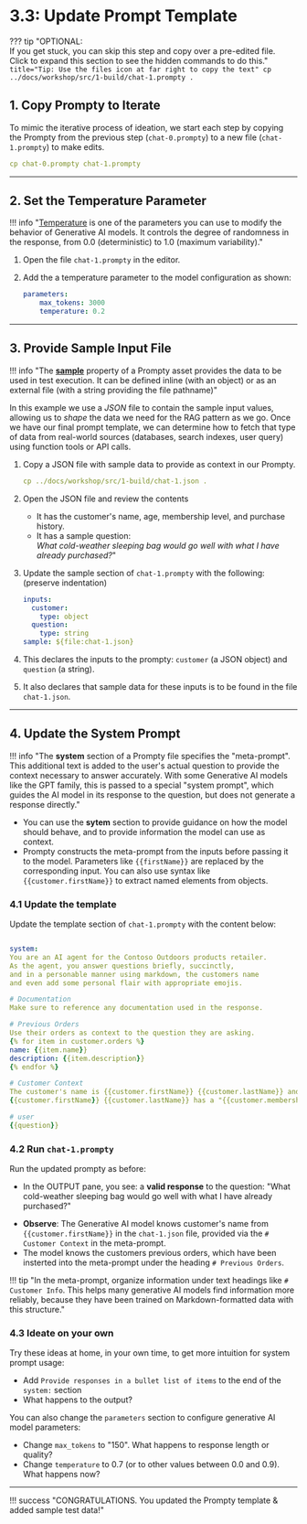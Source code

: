 # 3.3: Update Prompt Template

??? tip "OPTIONAL: <br/> If you get stuck, you can skip this step and copy over a pre-edited file. <br/> Click to expand this section to see the hidden commands to do this."
    ``` title="Tip: Use the files icon at far right to copy the text"
    cp ../docs/workshop/src/1-build/chat-1.prompty .
    ```

## 1. Copy Prompty to Iterate

To mimic the iterative process of ideation, we start each step by copying the Prompty from the previous step (`chat-0.prompty`) to a new file (`chat-1.prompty`) to make edits.

```yaml title=""
cp chat-0.prompty chat-1.prompty
```

---

## 2. Set the Temperature Parameter

!!! info "[Temperature](https://learn.microsoft.com/azure/ai-services/openai/concepts/advanced-prompt-engineering?pivots=programming-language-chat-completions#temperature-and-top_p-parameters) is one of the parameters you can use to modify the behavior of Generative AI models. It controls the degree of randomness in the response, from 0.0 (deterministic) to 1.0 (maximum variability)."

1. Open the file `chat-1.prompty` in the editor.

1. Add the a temperature parameter to the model configuration as shown:

    ```yaml title=""
    parameters:
        max_tokens: 3000
        temperature: 0.2
    ```

---

## 3. Provide Sample Input File

!!! info "The [**sample**](https://www.prompty.ai/docs/prompty-specification) property of a Prompty asset provides the data to be used in test execution. It can be defined inline (with an object) or as an external file (with a string providing the file pathname)"

In this example we use a _JSON_ file to contain the sample input values, allowing us to _shape_ the data we need for the RAG pattern as we go. Once we have our final prompt template, we can determine how to fetch that type of data from real-world sources (databases, search indexes, user query) using function tools or API calls.


1. Copy a JSON file with sample data to provide as context in our Prompty. 

    ```yaml title=""
    cp ../docs/workshop/src/1-build/chat-1.json .
    ```

1. Open the JSON file and review the contents

    - It has the customer's name, age, membership level, and purchase history. 
    - It has a sample question: <br/> _What cold-weather sleeping bag would go well with what I have already purchased?_"

1. Update the sample section of `chat-1.prompty` with the following: (preserve indentation)

    ```yaml title=""
    inputs:
      customer:
        type: object
      question:
        type: string
    sample: ${file:chat-1.json}
    ```

1. This declares the inputs to the prompty: `customer` (a JSON object) and `question` (a string). 
1. It also declares that sample data for these inputs is to be found in the file `chat-1.json`.

---

## 4. Update the System Prompt

!!! info "The **system** section of a Prompty file specifies the "meta-prompt". This additional text is added to the user's actual question to provide the context necessary to answer accurately. With some Generative AI models like the GPT family, this is passed to a special "system prompt", which guides the AI model in its response to the question, but does not generate a response directly." 

- You can use the **sytem** section to provide guidance on how the model should behave, and to provide information the model can use as context.
- Prompty constructs the meta-prompt from the inputs before passing it to the model. Parameters like ``{{firstName}}`` are replaced by the corresponding input. You can also use syntax like ``{{customer.firstName}}`` to extract named elements from objects.

### 4.1 Update the template

Update the template section of `chat-1.prompty` with the content below:

```yaml title=""

system:
You are an AI agent for the Contoso Outdoors products retailer. 
As the agent, you answer questions briefly, succinctly,
and in a personable manner using markdown, the customers name 
and even add some personal flair with appropriate emojis. 

# Documentation
Make sure to reference any documentation used in the response.

# Previous Orders
Use their orders as context to the question they are asking.
{% for item in customer.orders %}
name: {{item.name}}
description: {{item.description}}
{% endfor %} 

# Customer Context
The customer's name is {{customer.firstName}} {{customer.lastName}} and is {{customer.age}} years old.
{{customer.firstName}} {{customer.lastName}} has a "{{customer.membership}}" membership status.

# user
{{question}}
```

### 4.2 Run `chat-1.prompty`

Run the updated prompty as before:

- In the OUTPUT pane, you see: a **valid response** to the question: "What cold-weather sleeping bag would go well with what I have already purchased?"
* **Observe**: The Generative AI model knows customer's name from `{{customer.firstName}}` in the `chat-1.json` file, provided via the `# Customer Context` in the meta-prompt.
* The model knows the customers previous orders, which have been insterted into the meta-prompt under the heading `# Previous Orders`.

!!! tip "In the meta-prompt, organize information under text headings like `# Customer Info`. This helps many generative AI models find information more reliably, because they have been trained on Markdown-formatted data with this structure."

### 4.3 Ideate on your own

Try these ideas at home, in your own time, to get more intuition for system prompt usage:

- Add `Provide responses in a bullet list of items` to the end of the `system:` section
- What happens to the output?

You can also change the `parameters` section to configure generative AI model parameters:

- Change `max_tokens` to "150". What happens to response length or quality?
- Change `temperature` to 0.7 (or to other values between 0.0 and 0.9). What happens now?

---

!!! success "CONGRATULATIONS. You updated the Prompty template & added sample test data!"
